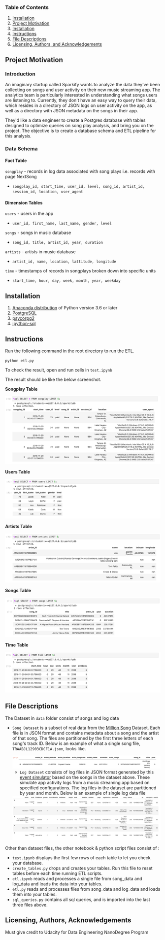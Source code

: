 
### Table of Contents

1. [Installation](#installation)
2. [Project Motivation](#motivation)
3. [Installation](#Installation)
3. [Instructions](#instructions)
4. [File Descriptions](#files)
5. [Licensing, Authors, and Acknowledgements](#licensing)


## Project Motivation<a name="motivation"></a>

### Introduction

An imaginary startup called Sparkify wants to analyze the data they've been collecting on songs and user activity on their new music streaming app. The analytics team is particularly interested in understanding what songs users are listening to. Currently, they don't have an easy way to query their data, which resides in a directory of JSON logs on user activity on the app, as well as a directory with JSON metadata on the songs in their app.

They'd like a data engineer to create a Postgres database with tables designed to optimize queries on song play analysis, and bring you on the project. The objective is to create a database schema and ETL pipeline for this analysis.


### Data Schema

#### Fact Table

`songplay` - records in log data associated with song plays i.e. records with page NextSong
- `songplay_id, start_time, user_id, level, song_id, artist_id, session_id, location, user_agent`

#### Dimension Tables

`users` - users in the app
- `user_id, first_name, last_name, gender, level`

`songs` - songs in music database
- `song_id, title, artist_id, year, duration`

`artists` - artists in music database
- `artist_id, name, location, lattitude, longitude`

`time` - timestamps of records in songplays broken down into specific units
- `start_time, hour, day, week, month, year, weekday`


## Installation <a name="installation"></a>

1. [Anaconda distribution](https://www.anaconda.com/distribution/) of Python version 3.6 or later
2. [PostgreSQL](https://www.postgresql.org/)
3. [psycorpg2](http://initd.org/psycopg/docs/install.html)
4. [ipython-sql](https://github.com/catherinedevlin/ipython-sql)


## Instructions<a name="instructions"></a>

Run the following command in the root directory to run the ETL.

`python etl.py`

To check the result, open and run cells in `test.ipynb`

The result should be like the below screenshot.

**Songplay Table**

<img src="/img/songplay_table_example.png">

**Users Table**

<img src="/img/user_table_example.png">

**Artists Table**

<img src="/img/artist_table_example.png">

**Songs Table**

<img src="/img/song_table_example.png">

**Time Table**

<img src="/img/time_table_example.png">

## File Descriptions <a name="files"></a>

The Dataset in `data` folder consist of songs and log data


- `Song Dataset` is a subset of real data from the [Million Song](https://labrosa.ee.columbia.edu/millionsong/) Dataset. Each file is in JSON format and contains metadata about a song and the artist of that song. The files are partitioned by the first three letters of each song's track ID. Below is an example of what a single song file, `TRAABJL12903CDCF1A.json`, looks like.

    <img src="/img/song_data.png">


  - `Log Dataset` consists of log files in JSON format generated by this [event simulator](https://github.com/Interana/eventsim) based on the songs in the dataset above. These simulate app activity logs from a music streaming app based on specified configurations. The log files in the dataset are partitioned by year and month. Below is an example of single log data file

  <img src="/img/log_data.png">

Other than dataset files, the other notebook & python script files consist of :
- `test.ipynb` displays the first few rows of each table to let you check your database.
- `create_tables.py` drops and creates your tables. Run this file to reset tables before each time running ETL scripts.
- `etl.ipynb` reads and processes a single file from song_data and log_data and loads the data into your tables.
- `etl.py` reads and processes files from song_data and log_data and loads them into your tables.
- `sql_queries.py` contains all sql queries, and is imported into the last three files above.


## Licensing, Authors, Acknowledgements<a name="licensing"></a>

Must give credit to Udacity for Data Engineering NanoDegree Program
